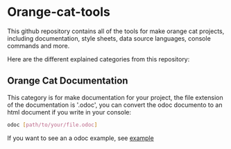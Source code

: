 # Orange-cat-tools

This github repository contains all of the tools for make orange cat projects, including documentation, style sheets, data source languages, console commands and more.

Here are the different explained categories from this repository:

## Orange Cat Documentation

This category is for make documentation for your project, the file extension of the documentation is '.odoc', you can convert the odoc documento to an html document if you write in your console:

```bash
odoc [path/to/your/file.odoc]
```

If you want to see an a odoc example, see [example](./examples/odoc/example.odoc)
